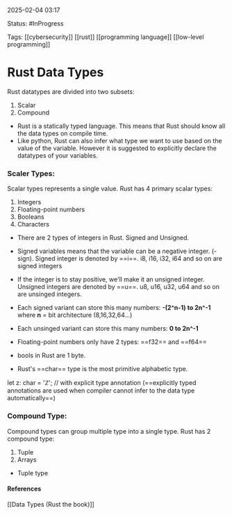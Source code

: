 
2025-02-04 03:17

Status: #InProgress  

Tags: [[cybersecurity]] [[rust]] [[programming language]] [[low-level programming]]

# Rust Data Types

Rust datatypes are divided into two subsets:
1. Scalar
2. Compound

- Rust is a statically typed language. This means that Rust should know all the data types on compile time. 
- Like python, Rust can also infer what type we want to use based on the value of the variable. However it is suggested to explicitly declare the datatypes of your variables.

### Scaler Types:

Scalar types represents a single value. Rust has 4 primary scalar types:
1. Integers
2. Floating-point numbers
3. Booleans
4. Characters

- There are 2 types of integers in Rust. Signed and Unsigned.
- Signed variables means that the variable can be a negative integer. (- sign). Signed integer is denoted by ==i==. i8, i16, i32, i64 and so on are signed integers
- If the integer is to stay positive, we'll make it an unsigned integer. Unsigned integers are denoted by  ==u==. u8, u16, u32, u64 and so on are unsinged integers.

- Each signed variant can store this many numbers:
**-(2^n-1) to 2n^-1** where **n** = bit architecture (8,16,32,64...)
- Each unsinged variant can store this many numbers:
**0 to 2n^-1**


- Floating-point numbers only have 2 types: ==f32== and ==f64==
- bools in Rust are 1 byte.
- Rust's ==char== type is the most primitive alphabetic type.

let z: char = 'ℤ'; // with explicit type annotation (==explicitly typed annotations are used when compiler cannot infer to the data type automatically==)


### Compound Type:

Compound types can group multiple type into a single type. Rust has 2 compound type:
1. Tuple
2. Arrays

- Tuple type


#### References
[[Data Types (Rust the book)]]
